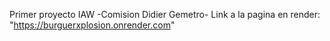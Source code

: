 Primer proyecto IAW -Comision Didier Gemetro-
Link a la pagina en render: "https://burguerxplosion.onrender.com"
